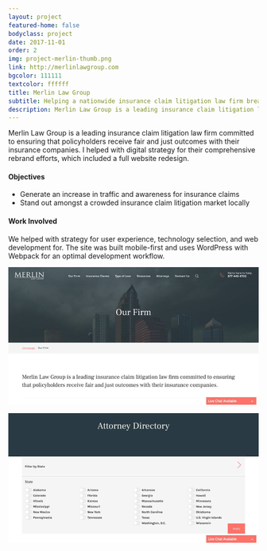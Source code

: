 ```yaml
---
layout: project
featured-home: false
bodyclass: project
date: 2017-11-01
order: 2
img: project-merlin-thumb.png
link: http://merlinlawgroup.com
bgcolor: 111111
textcolor: ffffff
title: Merlin Law Group
subtitle: Helping a nationwide insurance claim litigation law firm breakthrough the competition with a smarter online presence
description: Merlin Law Group is a leading insurance claim litigation law firm committed to ensuring that policyholders receive fair and just outcomes with their insurance companies.
---
```


Merlin Law Group is a leading insurance claim litigation law firm committed to ensuring that policyholders receive fair and just outcomes with their insurance companies. I helped with digital strategy for their comprehensive rebrand efforts, which included a full website redesign.

#### Objectives

- Generate an increase in traffic and awareness for insurance claims
- Stand out amongst a crowded insurance claim litigation market locally

#### Work Involved

We helped with strategy for user experience, technology selection, and web development for. The site was built mobile-first and uses WordPress with Webpack for an optimal development workflow.

![merlin our firm image](/assets/images/project-mlg-firm.jpg)

![merlin attorney directory image](/assets/images/project-mlg-attorneys.jpg)
